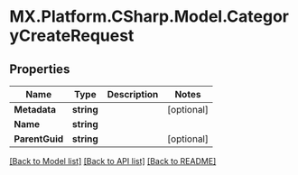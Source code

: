 # MX.Platform.CSharp.Model.CategoryCreateRequest

## Properties

Name | Type | Description | Notes
------------ | ------------- | ------------- | -------------
**Metadata** | **string** |  | [optional] 
**Name** | **string** |  | 
**ParentGuid** | **string** |  | [optional] 

[[Back to Model list]](../README.md#documentation-for-models) [[Back to API list]](../README.md#documentation-for-api-endpoints) [[Back to README]](../README.md)

